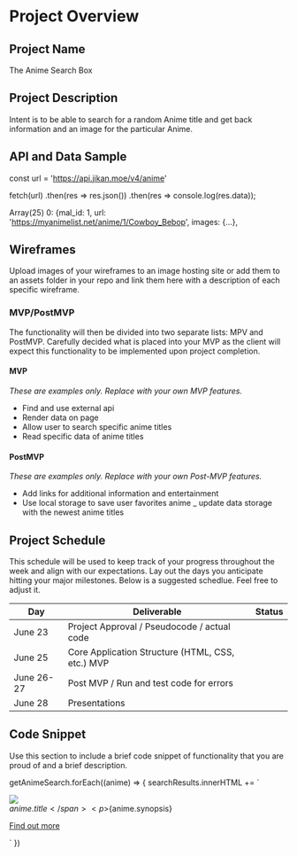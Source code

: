 # Project Overview

## Project Name

The Anime Search Box

## Project Description

Intent is to be able to search for a random Anime title and get back information and an image for the particular Anime.

## API and Data Sample

const url = 'https://api.jikan.moe/v4/anime'


fetch(url)
  .then(res => res.json())
  .then(res => console.log(res.data));

  Array(25)
0: {mal_id: 1, url: 'https://myanimelist.net/anime/1/Cowboy_Bebop', images: {…},

## Wireframes

Upload images of your wireframes to an image hosting site or add them to an assets folder in your repo and link them here with a description of each specific wireframe.

### MVP/PostMVP

The functionality will then be divided into two separate lists: MPV and PostMVP.  Carefully decided what is placed into your MVP as the client will expect this functionality to be implemented upon project completion.  

#### MVP 
*These are examples only. Replace with your own MVP features.*

- Find and use external api 
- Render data on page 
- Allow user to search specific anime titles
- Read specific data of anime titles

#### PostMVP  
*These are examples only. Replace with your own Post-MVP features.*

- Add links for additional information and entertainment
- Use local storage to save user favorites anime
_ update data storage with the newest anime titles

## Project Schedule

This schedule will be used to keep track of your progress throughout the week and align with our expectations. Lay out the days you anticipate hitting your major milestones. Below is a suggested schedlue. Feel free to adjust it.

|  Day | Deliverable | Status
|---|---| ---|
|June 23| Project Approval / Pseudocode / actual code | 
|June 25| Core Application Structure (HTML, CSS, etc.)  MVP | 
|June 26-27| Post MVP / Run and test code for errors| 
|June 28| Presentations |

## Code Snippet

Use this section to include a brief code snippet of functionality that you are proud of and a brief description.  

 getAnimeSearch.forEach((anime) => {
    searchResults.innerHTML += `
      <div class="card">
      <div class="card-image">
          <img src="${anime.images.jpg.image_url}">
      </div>
      <div class="card-content">
          <span class="card-title">${anime.title}</span>
          <p>${anime.synopsis}</p>
      </div>
      <div class="card-action">
          <a href="${anime.url}">Find out more</a>
      </div>
  </div>
    `
  })
